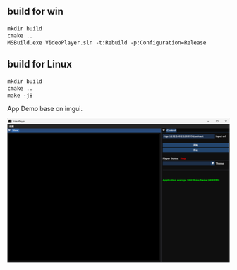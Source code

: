 ## build for win

```
mkdir build
cmake ..
MSBuild.exe VideoPlayer.sln -t:Rebuild -p:Configuration=Release
```

## build for Linux
```
mkdir build
cmake ..
make -j8
```

App Demo base on imgui.

![](pic/view.png)

